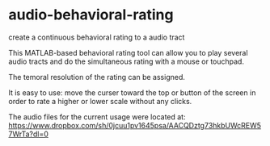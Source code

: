 # audio-behavioral-rating
create a continuous behavioral rating to a audio tract

This MATLAB-based behavioral rating tool can allow you to play several audio tracts and do the simultaneous rating with a mouse or touchpad.

The temoral resolution of the rating can be assigned.

It is easy to use: move the curser toward the top or button of the screen in order to rate a higher or lower scale without any clicks.

The audio files for the current usage were located at:
https://www.dropbox.com/sh/0jcuu1pv1645psa/AACQDztg73hkbUWcREW57WrTa?dl=0

